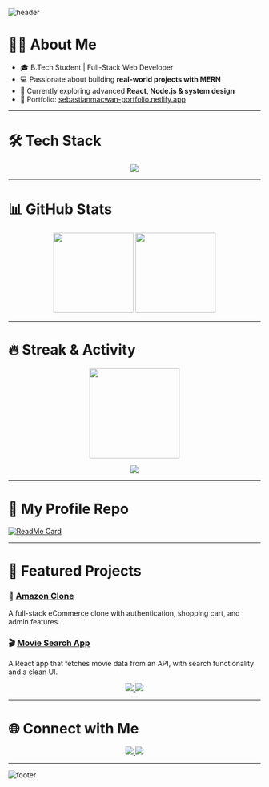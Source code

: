 <!-- Banner -->
![header](https://capsule-render.vercel.app/api?type=wave&color=0:0f0c29,100:302b63&height=200&section=header&text=Hi%20I'm%20Sebastian%20Macwan%20⚡&fontSize=35&fontColor=ffffff)

# 👨‍💻 About Me
- 🎓 B.Tech Student | Full-Stack Web Developer  
- 💻 Passionate about building **real-world projects with MERN**  
- 🌱 Currently exploring advanced **React, Node.js & system design**  
- 🚀 Portfolio: [sebastianmacwan-portfolio.netlify.app](https://sebastianmacwan-portfolio.netlify.app/)  

---

# 🛠 Tech Stack
<p align="center">
  <img src="https://skillicons.dev/icons?i=js,react,nodejs,express,mongodb,postgresql,html,css,tailwind,git,github,vscode,figma" />
</p>

---

# 📊 GitHub Stats
<p align="center">
  <img src="https://github-readme-stats.vercel.app/api?username=sebastianmacwan&show_icons=true&theme=tokyonight" height="160"/>
  <img src="https://github-readme-stats.vercel.app/api/top-langs/?username=sebastianmacwan&layout=compact&theme=tokyonight" height="160"/>
</p>

---

# 🔥 Streak & Activity
<p align="center">
  <img src="https://github-readme-streak-stats.herokuapp.com/?user=sebastianmacwan&theme=tokyonight" height="180"/>
</p>

<p align="center">
  <img src="https://github-readme-activity-graph.vercel.app/graph?username=sebastianmacwan&theme=react-dark&bg_color=0d1117&color=58a6ff&line=58a6ff&point=ffffff" />
</p>

---

# 📌 My Profile Repo
[![ReadMe Card](https://github-readme-stats.vercel.app/api/pin/?username=sebastianmacwan&repo=MovieSearchApp&theme=tokyonight)](https://github.com/sebastianmacwan/MovieSearchApp)


---

# 🚀 Featured Projects

### 🛒 [Amazon Clone](https://amazon-clone-frontend-seven-puce.vercel.app/)  
A full-stack eCommerce clone with authentication, shopping cart, and admin features.  

### 🎬 [Movie Search App](https://github.com/sebastianmacwan/MovieSearchApp)  
A React app that fetches movie data from an API, with search functionality and a clean UI.  

<p align="center">
  <a href="https://github.com/sebastianmacwan/amazon-clone-frontend">
    <img src="https://github-readme-stats.vercel.app/api/pin/?username=sebastianmacwan&repo=amazon-clone-frontend&theme=tokyonight" />
  </a>
  <a href="https://github.com/sebastianmacwan/MovieSearchApp">
    <img src="https://github-readme-stats.vercel.app/api/pin/?username=sebastianmacwan&repo=MovieSearchApp&theme=tokyonight" />
  </a>
</p>

---

# 🌐 Connect with Me
<p align="center">
  <a href="https://www.linkedin.com/in/sebastian-macwan-b39bb6262/">
    <img src="https://img.shields.io/badge/LinkedIn-0A66C2?style=for-the-badge&logo=linkedin&logoColor=white"/>
  </a>
  <a href="https://sebastianmacwan-portfolio.netlify.app/">
    <img src="https://img.shields.io/badge/Portfolio-000000?style=for-the-badge&logo=vercel&logoColor=white"/>
  </a>
</p>

---

![footer](https://capsule-render.vercel.app/api?type=wave&color=0:302b63,100:24243e&height=120&section=footer)
